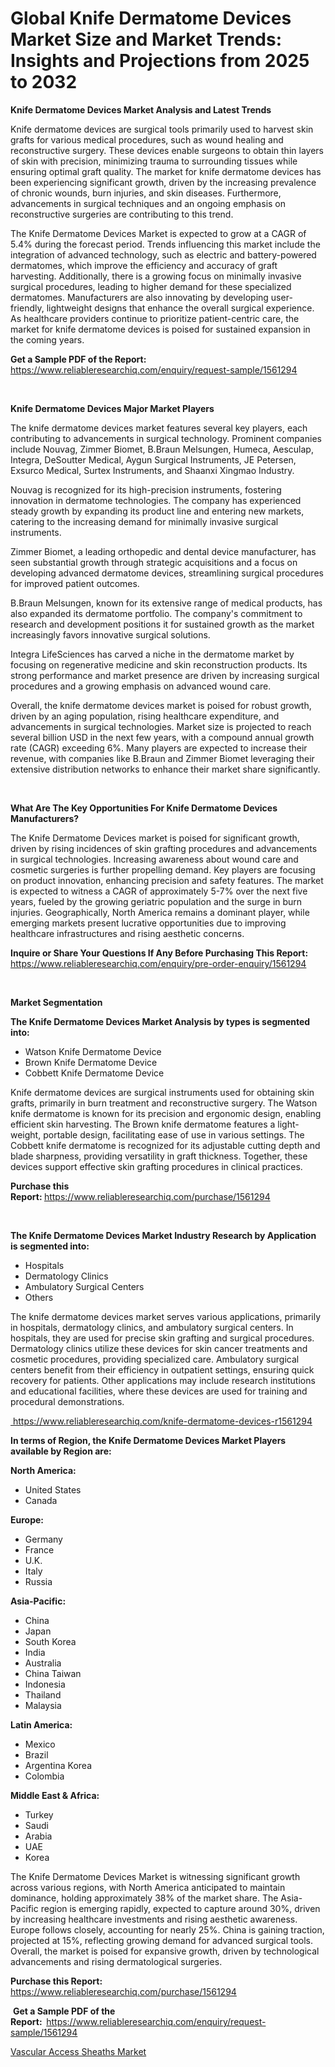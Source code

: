 <p><h1>Global Knife Dermatome Devices Market Size and Market Trends: Insights and Projections from 2025 to 2032</h1></p><p><strong>Knife Dermatome Devices Market Analysis and Latest Trends</strong></p>
<p><p>Knife dermatome devices are surgical tools primarily used to harvest skin grafts for various medical procedures, such as wound healing and reconstructive surgery. These devices enable surgeons to obtain thin layers of skin with precision, minimizing trauma to surrounding tissues while ensuring optimal graft quality. The market for knife dermatome devices has been experiencing significant growth, driven by the increasing prevalence of chronic wounds, burn injuries, and skin diseases. Furthermore, advancements in surgical techniques and an ongoing emphasis on reconstructive surgeries are contributing to this trend.</p><p>The Knife Dermatome Devices Market is expected to grow at a CAGR of 5.4% during the forecast period. Trends influencing this market include the integration of advanced technology, such as electric and battery-powered dermatomes, which improve the efficiency and accuracy of graft harvesting. Additionally, there is a growing focus on minimally invasive surgical procedures, leading to higher demand for these specialized dermatomes. Manufacturers are also innovating by developing user-friendly, lightweight designs that enhance the overall surgical experience. As healthcare providers continue to prioritize patient-centric care, the market for knife dermatome devices is poised for sustained expansion in the coming years.</p></p>
<p><strong>Get a Sample PDF of the Report:&nbsp;</strong> <a href="https://www.reliableresearchiq.com/enquiry/request-sample/1561294?utm_campaign=2802&utm_medium=2&utm_source=Github&utm_content=ia&utm_term=04032025&utm_id=knife-dermatome-devices">https://www.reliableresearchiq.com/enquiry/request-sample/1561294</a></p>
<p>&nbsp;</p>
<p><strong>Knife Dermatome Devices Major Market Players</strong></p>
<p><p>The knife dermatome devices market features several key players, each contributing to advancements in surgical technology. Prominent companies include Nouvag, Zimmer Biomet, B.Braun Melsungen, Humeca, Aesculap, Integra, DeSoutter Medical, Aygun Surgical Instruments, JE Petersen, Exsurco Medical, Surtex Instruments, and Shaanxi Xingmao Industry.</p><p>Nouvag is recognized for its high-precision instruments, fostering innovation in dermatome technologies. The company has experienced steady growth by expanding its product line and entering new markets, catering to the increasing demand for minimally invasive surgical instruments.</p><p>Zimmer Biomet, a leading orthopedic and dental device manufacturer, has seen substantial growth through strategic acquisitions and a focus on developing advanced dermatome devices, streamlining surgical procedures for improved patient outcomes.</p><p>B.Braun Melsungen, known for its extensive range of medical products, has also expanded its dermatome portfolio. The company's commitment to research and development positions it for sustained growth as the market increasingly favors innovative surgical solutions.</p><p>Integra LifeSciences has carved a niche in the dermatome market by focusing on regenerative medicine and skin reconstruction products. Its strong performance and market presence are driven by increasing surgical procedures and a growing emphasis on advanced wound care.</p><p>Overall, the knife dermatome devices market is poised for robust growth, driven by an aging population, rising healthcare expenditure, and advancements in surgical technologies. Market size is projected to reach several billion USD in the next few years, with a compound annual growth rate (CAGR) exceeding 6%. Many players are expected to increase their revenue, with companies like B.Braun and Zimmer Biomet leveraging their extensive distribution networks to enhance their market share significantly.</p></p>
<p>&nbsp;</p>
<p><strong>What Are The Key Opportunities For Knife Dermatome Devices Manufacturers?</strong></p>
<p><p>The Knife Dermatome Devices market is poised for significant growth, driven by rising incidences of skin grafting procedures and advancements in surgical technologies. Increasing awareness about wound care and cosmetic surgeries is further propelling demand. Key players are focusing on product innovation, enhancing precision and safety features. The market is expected to witness a CAGR of approximately 5-7% over the next five years, fueled by the growing geriatric population and the surge in burn injuries. Geographically, North America remains a dominant player, while emerging markets present lucrative opportunities due to improving healthcare infrastructures and rising aesthetic concerns.</p></p>
<p><strong>Inquire or Share Your Questions If Any Before Purchasing This Report:</strong> <a href="https://www.reliableresearchiq.com/enquiry/pre-order-enquiry/1561294?utm_campaign=2802&utm_medium=2&utm_source=Github&utm_content=ia&utm_term=04032025&utm_id=knife-dermatome-devices">https://www.reliableresearchiq.com/enquiry/pre-order-enquiry/1561294</a></p>
<p>&nbsp;</p>
<p><strong>Market Segmentation</strong></p>
<p><strong>The Knife Dermatome Devices Market Analysis by types is segmented into:</strong></p>
<p><ul><li>Watson Knife Dermatome Device</li><li>Brown Knife Dermatome Device</li><li>Cobbett Knife Dermatome Device</li></ul></p>
<p><p>Knife dermatome devices are surgical instruments used for obtaining skin grafts, primarily in burn treatment and reconstructive surgery. The Watson knife dermatome is known for its precision and ergonomic design, enabling efficient skin harvesting. The Brown knife dermatome features a light-weight, portable design, facilitating ease of use in various settings. The Cobbett knife dermatome is recognized for its adjustable cutting depth and blade sharpness, providing versatility in graft thickness. Together, these devices support effective skin grafting procedures in clinical practices.</p></p>
<p><strong>Purchase this Report:&nbsp;</strong><a href="https://www.reliableresearchiq.com/purchase/1561294?utm_campaign=2802&utm_medium=2&utm_source=Github&utm_content=ia&utm_term=04032025&utm_id=knife-dermatome-devices">https://www.reliableresearchiq.com/purchase/1561294</a></p>
<p>&nbsp;</p>
<p><strong>The Knife Dermatome Devices Market Industry Research by Application is segmented into:</strong></p>
<p><ul><li>Hospitals</li><li>Dermatology Clinics</li><li>Ambulatory Surgical Centers</li><li>Others</li></ul></p>
<p><p>The knife dermatome devices market serves various applications, primarily in hospitals, dermatology clinics, and ambulatory surgical centers. In hospitals, they are used for precise skin grafting and surgical procedures. Dermatology clinics utilize these devices for skin cancer treatments and cosmetic procedures, providing specialized care. Ambulatory surgical centers benefit from their efficiency in outpatient settings, ensuring quick recovery for patients. Other applications may include research institutions and educational facilities, where these devices are used for training and procedural demonstrations.</p></p>
<p><a href="https://www.reliableresearchiq.com/knife-dermatome-devices-r1561294?utm_campaign=2802&utm_medium=2&utm_source=Github&utm_content=ia&utm_term=04032025&utm_id=knife-dermatome-devices">&nbsp;https://www.reliableresearchiq.com/knife-dermatome-devices-r1561294</a></p>
<p><strong>In terms of Region, the Knife Dermatome Devices Market Players available by Region are:</strong></p>
<p>
    <p> <strong> North America: </strong>
        <ul>
            <li>United States</li>
            <li>Canada</li>
        </ul>
        </p> 
    <p> <strong> Europe: </strong>
        <ul>
            <li>Germany</li>
            <li>France</li>
            <li>U.K.</li>
            <li>Italy</li>
            <li>Russia</li>
        </ul>
        </p> 
    <p> <strong> Asia-Pacific: </strong>
        <ul>
            <li>China</li>
            <li>Japan</li>
            <li>South Korea</li>
            <li>India</li>
            <li>Australia</li>
            <li>China Taiwan</li>
            <li>Indonesia</li>
            <li>Thailand</li>
            <li>Malaysia</li>
        </ul>
        </p> 
    <p> <strong> Latin America: </strong>
        <ul>
            <li>Mexico</li>
            <li>Brazil</li>
            <li>Argentina Korea</li>
            <li>Colombia</li>
        </ul>
        </p> 
    <p> <strong> Middle East & Africa: </strong>
        <ul>
            <li>Turkey</li>
            <li>Saudi</li>
            <li>Arabia</li>
            <li>UAE</li>
            <li>Korea</li>
        </ul>
    </p>
    </p>
<p><p>The Knife Dermatome Devices Market is witnessing significant growth across various regions, with North America anticipated to maintain dominance, holding approximately 38% of the market share. The Asia-Pacific region is emerging rapidly, expected to capture around 30%, driven by increasing healthcare investments and rising aesthetic awareness. Europe follows closely, accounting for nearly 25%. China is gaining traction, projected at 15%, reflecting growing demand for advanced surgical tools. Overall, the market is poised for expansive growth, driven by technological advancements and rising dermatological surgeries.</p></p>
<p><strong>Purchase this Report: </strong><a href="https://www.reliableresearchiq.com/purchase/1561294?utm_campaign=2802&utm_medium=2&utm_source=Github&utm_content=ia&utm_term=04032025&utm_id=knife-dermatome-devices">https://www.reliableresearchiq.com/purchase/1561294</a></p>
<p>&nbsp;<strong>Get a Sample PDF of the Report:&nbsp;&nbsp;</strong><a href="https://www.reliableresearchiq.com/enquiry/request-sample/1561294?utm_campaign=2802&utm_medium=2&utm_source=Github&utm_content=ia&utm_term=04032025&utm_id=knife-dermatome-devices">https://www.reliableresearchiq.com/enquiry/request-sample/1561294</a></p>
<p><strong></strong></p>
<p><p><a href="https://github.com/kimberjam0i/Market-Research-Report-List-1/blob/main/vascular-access-sheaths-market.md?utm_campaign=2802&utm_medium=2&utm_source=Github&utm_content=ia&utm_term=04032025&utm_id=knife-dermatome-devices">Vascular Access Sheaths Market</a></p></p>